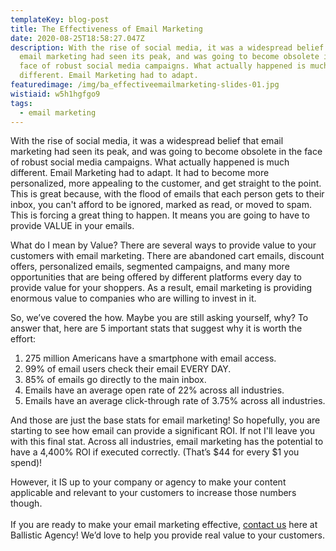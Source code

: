 ```yaml
---
templateKey: blog-post
title: The Effectiveness of Email Marketing
date: 2020-08-25T18:58:27.047Z
description: With the rise of social media, it was a widespread belief that
  email marketing had seen its peak, and was going to become obsolete in the
  face of robust social media campaigns. What actually happened is much
  different. Email Marketing had to adapt.
featuredimage: /img/ba_effectiveemailmarketing-slides-01.jpg
wistiaid: w5h1hgfgo9
tags:
  - email marketing
---
```

With the rise of social media, it was a widespread belief that email marketing had seen its peak, and was going to become obsolete in the face of robust social media campaigns. What actually happened is much different. Email Marketing had to adapt. It had to become more personalized, more appealing to the customer, and get straight to the point. This is great because, with the flood of emails that each person gets to their inbox, you can't afford to be ignored, marked as read, or moved to spam. This is forcing a great thing to happen. It means you are going to have to provide VALUE in your emails.

What do I mean by Value? There are several ways to provide value to your customers with email marketing. There are abandoned cart emails, discount offers, personalized emails, segmented campaigns, and many more opportunities that are being offered by different platforms every day to provide value for your shoppers. As a result, email marketing is providing enormous value to companies who are willing to invest in it.

So, we’ve covered the how. Maybe you are still asking yourself, why? To answer that, here are 5 important stats that suggest why it is worth the effort:

1. 275 million Americans have a smartphone with email access.
2. 99% of email users check their email EVERY DAY.
3. 85% of emails go directly to the main inbox.
4. Emails have an average open rate of 22% across all industries.
5. Emails have an average click-through rate of 3.75% across all industries.

And those are just the base stats for email marketing! So hopefully, you are starting to see how email can provide a significant ROI. If not I'll leave you with this final stat. Across all industries, email marketing has the potential to have a 4,400% ROI if executed correctly. (That’s $44 for every $1 you spend)!

However, it IS up to your company or agency to make your content applicable and relevant to your customers to increase those numbers though.\
\
If you are ready to make your email marketing effective, [contact us](https://ballisticagency.com/contact) here at Ballistic Agency! We’d love to help you provide real value to your customers.